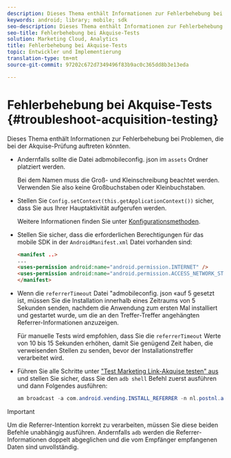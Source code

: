 ```yaml
---
description: Dieses Thema enthält Informationen zur Fehlerbehebung bei Problemen, die bei der Akquise-Prüfung auftreten könnten.
keywords: android; library; mobile; sdk
seo-description: Dieses Thema enthält Informationen zur Fehlerbehebung bei Problemen, die bei der Akquise-Prüfung auftreten könnten.
seo-title: Fehlerbehebung bei Akquise-Tests
solution: Marketing Cloud, Analytics
title: Fehlerbehebung bei Akquise-Tests
topic: Entwickler und Implementierung
translation-type: tm+mt
source-git-commit: 97202c672d7349496f83b9ac0c365dd8b3e13eda

---
```



# Fehlerbehebung bei Akquise-Tests {#troubleshoot-acquisition-testing}

Dieses Thema enthält Informationen zur Fehlerbehebung bei Problemen, die bei der Akquise-Prüfung auftreten könnten.

* Andernfalls sollte die Datei adbmobileconfig. json im `assets` Ordner platziert werden.

   Bei dem Namen muss die Groß- und Kleinschreibung beachtet werden. Verwenden Sie also keine Großbuchstaben oder Kleinbuchstaben.

* Stellen Sie `Config.setContext(this.getApplicationContext())` sicher, dass Sie aus Ihrer Hauptaktivität aufgerufen werden.

   Weitere Informationen finden Sie unter [Konfigurationsmethoden](https://docs.adobe.com/content/help/en/mobile-services/android/configuration-android/methods.html).

* Stellen Sie sicher, dass die erforderlichen Berechtigungen für das mobile SDK in der `AndroidManifest.xml` Datei vorhanden sind:

   ```html
   <manifest ..>
   ... 
   <uses-permission android:name="android.permission.INTERNET" />
   <uses-permission android:name="android.permission.ACCESS_NETWORK_STATE" />
   </manifest>
   ```

* Wenn die `referrerTimeout` Datei "admobileconfig. json «auf 5 gesetzt ist, müssen Sie die Installation innerhalb eines Zeitraums von 5 Sekunden senden, nachdem die Anwendung zum ersten Mal installiert und gestartet wurde, um die an den Treffer-Treffer angehängten Referrer-Informationen anzuzeigen.

   Für manuelle Tests wird empfohlen, dass Sie die `referrerTimeout` Werte von 10 bis 15 Sekunden erhöhen, damit Sie genügend Zeit haben, die verweisenden Stellen zu senden, bevor der Installationstreffer verarbeitet wird.

* Führen Sie alle Schritte unter ["Test Marketing Link-Akquise testen" aus](https://docs.adobe.com/content/help/en/mobile-services/android/acquisition-android/t-testing-marketing-link-acquisition.html) und stellen Sie sicher, dass Sie den `adb shell` Befehl zuerst ausführen und dann Folgendes ausführen:

   ```java
   am broadcast -a com.android.vending.INSTALL_REFERRER -n nl.postnl.app/.tracking.AdobeAcquisitionLinkBroadcastReceiver --es "referrer" "utm_source=adb_acq_v3&utm_campaign=adb_acq_v3&utm_content=<the newly generated id at step #7>"
   ```

>[!IMPORTANT]
>
>Um die Referrer-Intention korrekt zu verarbeiten, müssen Sie diese beiden Befehle unabhängig ausführen. Andernfalls `adb` werden die Referrer-Informationen doppelt abgeglichen und die vom Empfänger empfangenen Daten sind unvollständig.

